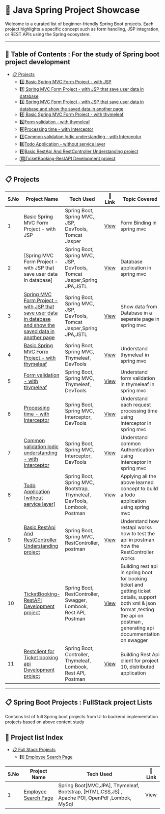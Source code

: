 # 🌿 Java Spring Project Showcase

Welcome to a curated list of beginner-friendly Spring Boot projects. Each project highlights a specific concept such as form handling, JSP integration, or REST APIs using the Spring ecosystem.

---

## 📘 Table of Contents : For the study of Spring boot project development

- [📋 Projects](#-projects)
  - [1️⃣ Basic Spring MVC Form Project - with JSP](#project1)
  - [2️⃣ Spring MVC Form Project - with JSP that save user data in database](#project2)
  - [3️⃣ Spring MVC Form Project - with JSP that save user data in database and show the saved data in another page](#3️⃣-spring-mvc-form3-project)
  - [4️⃣ Basic Spring MVC Form Project - with thymeleaf](#4️⃣-spring-mvc-form4-project)
  - [5️⃣Form validation - with thymeleaf](#5️⃣-spring-mvc-form5-project)
  - [6️⃣Processing time - with Interceptor](#6️⃣-spring-mvc-interceptor1-project)
  - [7️⃣Common validation lodic understanding - with Interceptor](#7️⃣-spring-mvc-interceptor2-project)
  - [8️⃣Todo Application - without service layer](#8️⃣-todo-application)
  - [9️⃣Basic RestApi And RestController Understanding project ](#9️⃣-restapi)
  - [🔟TicketBooking-RestAPI Development project](#🔟-ticketBooking)

---

## 📋 Projects

| S.No | Project Name                                                                                                                               | Tech Used                                                                 | 🔗 Link                                                  | Topic Covered                                                                                                                                                                         |
| ---- | ------------------------------------------------------------------------------------------------------------------------------------------ | ------------------------------------------------------------------------- | -------------------------------------------------------- | ------------------------------------------------------------------------------------------------------------------------------------------------------------------------------------- |
| 1    | <a name="project1"></a> Basic Spring MVC Form Project - with JSP                                                                           | Spring Boot, Spring MVC, JSP, DevTools, Tomcat Jasper                     | [View](./1FormProject/README.md)                         | Form Binding in spring mvc                                                                                                                                                            |
| 2    | <a name="project2"></a> [Spring MVC Form Project - with JSP that save user data in database]                                               | Spring Boot, Spring MVC, JSP, DevTools, Tomcat Jasper,Spring JPA,JSTL     | [View](./2FormProject-2/README.md)                       | Database application in spring mvc                                                                                                                                                    |
| 3    | [Spring MVC Form Project - with JSP that save user data in database and show the saved data in another page](#3️⃣-spring-mvc-form3-project) | Spring Boot, Spring MVC, JSP, DevTools, Tomcat Jasper,Spring JPA,JSTL     | [View](./3FormProject-3/README.md)                       | Show data from Database in a seperate page in spring mvc                                                                                                                              |
| 4    | [Basic Spring MVC Form Project - with thymeleaf](#4️⃣-spring-mvc-form4-project)                                                             | Spring Boot, Spring MVC, Thymeleaf, DevTools                              | [View](./4FormProject-4/README.md)                       | Understand thymeleaf in spring mvc                                                                                                                                                    |
| 5    | [Form validation - with thymeleaf](#5️⃣-spring-mvc-form5-project)                                                                           | Spring Boot, Spring MVC, Thymeleaf, DevTools                              | [View](./5FormValidationProject/README.md)               | Understand form validation in thymeleaf in spring mvc                                                                                                                                 |
| 6    | [Processing time - with Interceptor](#6️⃣-spring-mvc-interceptor1-project)                                                                  | Spring Boot, Spring MVC, Interceptor, DevTools                            | [View](./6InterceptorForProcessingTimeExplain/README.md) | Understand each request processing time using Interceptor in spring mvc                                                                                                               |
| 7    | [Common validation lodic understanding - with Interceptor](#7️⃣-spring-mvc-interceptor2-project)                                            | Spring Boot, Spring MVC, Interceptor, DevTools                            | [View](./7InterceptorForCommonValidation/README.md)      | Understand common Authentication using Interceptor in spring mvc                                                                                                                      |
| 8    | [Todo Application [without service layer]](#8️⃣-todo-application)                                                                           | Spring Boot, Spring MVC, Bootstrap, Thymeleaf, DevTools, Lombook, Postman | [View](./8TodoApplication/README.md)                     | Applying all the above learned concept to build a todo application using spring mvc                                                                                                   |
| 9    | [Basic RestApi And RestController Understanding project ](#9️⃣-restapi)                                                                     | Spring Boot, Spring MVC, RestController, postman                          | [View](./9RestAPIAndControllerunderstanding/README.md)   | Understand how restapi works how to test the api in postman how the RestController works                                                                                              |
| 10   | [TicketBooking-RestAPI Development project](#🔟-ticketBooking)                                                                             | Spring Boot, RestController, Swagger, Lombook, Rest API, Postman          | [View](./10TicketBooking-RestAPI/README.md)              | Building rest api in spring boot for booking ticket and getting ticket details, support both xml & json format ,testing the api on postman , generating api docummentation on swagger |
| 11   | [Restclient for Ticket booking api Development project](#🔟-ticketBookingClient)                                                           | Spring Boot, Controller, Thymeleaf, Lombook, Rest API, Postman            | [View](./11TicketBooking-RestAPI/README.md)              | Building Rest Api client for project 10, distributed application                                                                                                                      |

---

## 📋 Spring Boot Projects : FullStack project Lists

Contains list of full Spring boot projects from UI to backend implementation projects based on above content study

## 📘 Project list Index

- [📋 Full Stack Projects](#-full-stack-projects)
  - [1️⃣ Employee Search Page ](#1️⃣-employee-search-page)

| S.No | Project Name                                     | Tech Used                                                                                      | 🔗 Link                          |
| ---- | ------------------------------------------------ | ---------------------------------------------------------------------------------------------- | -------------------------------- |
| 1    | [Employee Search Page](#1️⃣-employee-search-page) | Spring Boot[MVC,JPA], Thymeleaf, Bootstrap, [HTML,CSS,JS] , Apache POI, OpenPdf ,Lombok, MySql | [View](./12Searchpage/README.md) |
